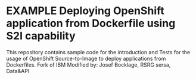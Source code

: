 # EXAMPLE Deploying OpenShift application from Dockerfile using S2I capability
This repository contains sample code for the introduction and Tests for the usage of OpenShift Source-to-Image to deploy applications from Dockerfiles.
Fork of IBM
Modified by: Josef Bocklage, RSRG sersa, Data&API
